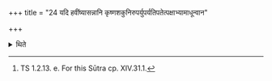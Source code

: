 +++
title = "24 यदि हवींष्यासन्नानि कृष्णशकुनिरुपर्युपर्यतिपतेत्पक्षाभ्यामाधून्वान"

+++

<details><summary>थिते</summary>

24. If a black bird i.e. crow flies above the oblation material kept (on the altar) or sits on it while shaking them as it with wings, one should offer a libation of ghee with idaṁ viṣṇur vi cakrame...[^1]   


[^1]: TS 1.2.13. e. For this Sūtra cp. XIV.31.1.
</details>
